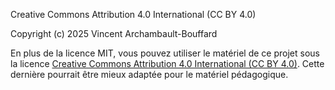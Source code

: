 Creative Commons Attribution 4.0 International (CC BY 4.0)

Copyright (c) 2025 Vincent Archambault-Bouffard

En plus de la licence MIT, vous pouvez utiliser le matériel de ce projet sous
la licence [Creative Commons Attribution 4.0 International (CC BY
4.0)](https://creativecommons.org/licenses/by/4.0/deed.fr). Cette dernière pourrait
être mieux adaptée pour le matériel pédagogique.
